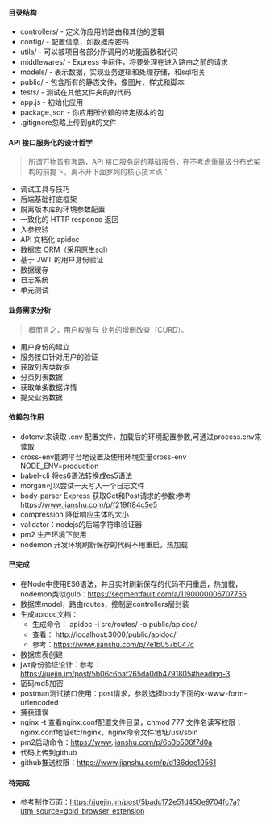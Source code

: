 #### 目录结构
- controllers/ - 定义你应用的路由和其他的逻辑
- config/ - 配置信息，如数据库密码
- utils/ - 可以被项目各部分所调用的功能函数和代码
- middlewares/ - Express 中间件，将要处理在进入路由之前的请求
- models/ - 表示数据，实现业务逻辑和处理存储，和sql相关
- public/ - 包含所有的静态文件，像图片、样式和脚本
- tests/ - 测试在其他文件夹的的代码
- app.js - 初始化应用
- package.json - 你应用所依赖的特定版本的包
- .gitignore忽略上传到git的文件
#### API 接口服务化的设计哲学
>所谓万物皆有套路，API 接口服务层的基础服务，在不考虑重量级分布式架构的前提下，离不开下面罗列的核心技术点：
- 调试工具与技巧
- 后端基础打底框架
- 脱离版本库的环境参数配置
- 一致化的 HTTP response 返回
- 入参校验
- API 文档化 apidoc
- 数据库 ORM（采用原生sql）
- 基于 JWT 的用户身份验证
- 数据缓存
- 日志系统
- 单元测试
#### 业务需求分析
>概而言之，用户权鉴与 业务的增删改查（CURD）。
- 用户身份的建立
- 服务接口针对用户的验证
- 获取列表类数据
- 分页列表数据
- 获取单条数据详情
- 提交业务数据
#### 依赖包作用
- dotenv:来读取 .env 配置文件，加载后的环境配置参数,可通过process.env来读取
- cross-env能跨平台地设置及使用环境变量cross-env NODE_ENV=production 
- babel-cli 将es6语法转换成es5语法
- morgan可以尝试一天写入一个日志文件
- body-parser Express 获取Get和Post请求的参数:参考https://www.jianshu.com/p/f219ff84c5e5
- compression 降低响应主体的大小
- validator：nodejs的后端字符串验证器
- pm2 生产环境下使用
- nodemon 开发环境刷新保存的代码不用重启，热加载
#### 已完成
- 在Node中使用ES6语法，并且实时刷新保存的代码不用重启，热加载，nodemon类似gulp：https://segmentfault.com/a/1190000006707756
- 数据库model，路由routes，控制层controllers层封装
- 生成apidoc文档：
  - 生成命令： apidoc -i src/routes/ -o public/apidoc/
  - 查看： http://localhost:3000/public/apidoc/
  - 参考：https://www.jianshu.com/p/7e1b057b047c
- 数据库表创建
- jwt身份验证设计：参考： https://juejin.im/post/5b06c6baf265da0db4791805#heading-3
- 密码md5加密
- postman测试接口使用：post请求，参数选择body下面的x-www-form-urlencoded
- 捕获错误
- nginx -t 查看nginx.conf配置文件目录，chmod 777 文件名读写权限；nginx.conf地址etc/nginx，nginx命令文件地址/usr/sbin
- pm2启动命令：https://www.jianshu.com/p/6b3b506f7d0a
- 代码上传到github
- github推送权限：https://www.jianshu.com/p/d136dee10561
#### 待完成
- 参考制作页面：https://juejin.im/post/5badc172e51d450e9704fc7a?utm_source=gold_browser_extension
